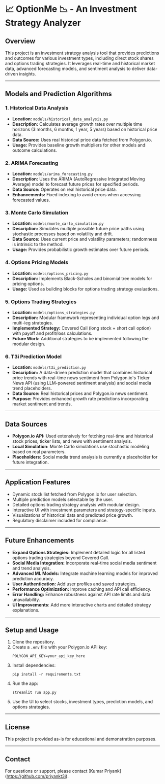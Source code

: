 # 📈   OptionMe 📉 - An Investment Strategy Analyzer

## Overview

This project is an investment strategy analysis tool that provides predictions and outcomes for various investment types, including direct stock shares and options trading strategies. It leverages real-time and historical market data, advanced forecasting models, and sentiment analysis to deliver data-driven insights.

---

## Models and Prediction Algorithms

### 1. Historical Data Analysis

- **Location:** `models/historical_data_analysis.py`
- **Description:** Calculates average growth rates over multiple time horizons (3 months, 6 months, 1 year, 5 years) based on historical price data.
- **Data Source:** Uses real historical price data fetched from Polygon.io.
- **Usage:** Provides baseline growth multipliers for other models and outcome calculations.

### 2. ARIMA Forecasting

- **Location:** `models/arima_forecasting.py`
- **Description:** Uses the ARIMA (AutoRegressive Integrated Moving Average) model to forecast future prices for specified periods.
- **Data Source:** Operates on real historical price data.
- **Enhancements:** Fixed indexing to avoid errors when accessing forecasted values.

### 3. Monte Carlo Simulation

- **Location:** `models/monte_carlo_simulation.py`
- **Description:** Simulates multiple possible future price paths using stochastic processes based on volatility and drift.
- **Data Source:** Uses current price and volatility parameters; randomness is intrinsic to the method.
- **Usage:** Provides probabilistic growth estimates over future periods.

### 4. Options Pricing Models

- **Location:** `models/options_pricing.py`
- **Description:** Implements Black-Scholes and binomial tree models for pricing options.
- **Usage:** Used as building blocks for options trading strategy evaluations.

### 5. Options Trading Strategies

- **Location:** `models/options_strategies.py`
- **Description:** Modular framework representing individual option legs and multi-leg strategies.
- **Implemented Strategy:** Covered Call (long stock + short call option) with payoff and profit/loss calculations.
- **Future Work:** Additional strategies to be implemented following the modular design.

### 6. T3i Prediction Model

- **Location:** `models/t3i_prediction.py`
- **Description:** A data-driven prediction model that combines historical price trends with real-time news sentiment from Polygon.io's Ticker News API (using LLM-powered sentiment analysis) and social media trend placeholders.
- **Data Source:** Real historical prices and Polygon.io news sentiment.
- **Purpose:** Provides enhanced growth rate predictions incorporating market sentiment and trends.

---

## Data Sources

- **Polygon.io API:** Used extensively for fetching real-time and historical stock prices, ticker lists, and news with sentiment analysis.
- **Local Simulation:** Monte Carlo simulations use stochastic modeling based on real parameters.
- **Placeholders:** Social media trend analysis is currently a placeholder for future integration.

---

## Application Features

- Dynamic stock list fetched from Polygon.io for user selection.
- Multiple prediction models selectable by the user.
- Detailed options trading strategy analysis with modular design.
- Interactive UI with investment parameters and strategy-specific inputs.
- Visualizations of historical data and predicted price growth.
- Regulatory disclaimer included for compliance.

---

## Future Enhancements

- **Expand Options Strategies:** Implement detailed logic for all listed options trading strategies beyond Covered Call.
- **Social Media Integration:** Incorporate real-time social media sentiment and trend analysis.
- **Advanced ML Models:** Integrate machine learning models for improved prediction accuracy.
- **User Authentication:** Add user profiles and saved strategies.
- **Performance Optimization:** Improve caching and API call efficiency.
- **Error Handling:** Enhance robustness against API rate limits and data unavailability.
- **UI Improvements:** Add more interactive charts and detailed strategy explanations.

---

## Setup and Usage

1. Clone the repository.
2. Create a `.env` file with your Polygon.io API key:
   ```
   POLYGON_API_KEY=your_api_key_here
   ```
3. Install dependencies:
   ```
   pip install -r requirements.txt
   ```
4. Run the app:
   ```
   streamlit run app.py
   ```
5. Use the UI to select stocks, investment types, prediction models, and options strategies.

---

## License

This project is provided as-is for educational and demonstration purposes.

---

## Contact

For questions or support, please contact [Kumar Priyank] (https://github.com/priyankt3i).
